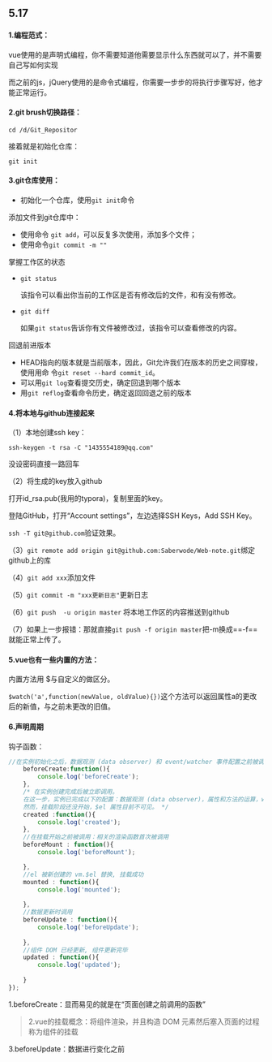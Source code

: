 ## 5.17

#### 1.编程范式：

vue使用的是声明式编程，你不需要知道他需要显示什么东西就可以了，并不需要自己写如何实现

而之前的js，jQuery使用的是命令式编程，你需要一步步的将执行步骤写好，他才能正常运行。



#### 2.git brush切换路径：

`cd /d/Git_Repositor`

接着就是初始化仓库：

`git init`



#### 3.git仓库使用：

- 初始化一个仓库，使用`git init`命令

添加文件到git仓库中：

- 使用命令 `git add`，可以反复多次使用，添加多个文件；
- 使用命令`git commit -m ""`

掌握工作区的状态

- `git status`

  该指令可以看出你当前的工作区是否有修改后的文件，和有没有修改。

- `git diff`

  如果`git status`告诉你有文件被修改过，该指令可以查看修改的内容。

回退前进版本

- HEAD指向的版本就是当前版本，因此，Git允许我们在版本的历史之间穿梭，使⽤用命 令`git reset --hard commit_id`。
- 可以用`git log`查看提交历史，确定回退到哪个版本
- 用`git reflog`查看命令历史，确定返回回退之前的版本

#### 4.将本地与github连接起来

（1）本地创建ssh key：

`ssh-keygen -t rsa -C "1435554189@qq.com"`

没设密码直接一路回车

（2）将生成的key放入github

打开id_rsa.pub(我用的typora)，复制里面的key。

登陆GitHub，打开“Account settings”，左边选择SSH Keys，Add SSH Key。

`ssh -T git@github.com`验证效果。

（3）`git remote add origin git@github.com:Saberwode/Web-note.git`绑定github上的库

（4）`git add xxx`添加文件

（5）`git commit -m "xxx更新日志"`更新日志

（6）`git push  -u origin master` 将本地工作区的内容推送到github

（7）如果上一步报错：那就直接`git push -f origin master`把-m换成==-f==就能正常上传了。



#### 5.vue也有一些内置的方法：

内置方法用 $与自定义的做区分。

`$watch('a',function(newValue, oldValue){})`这个方法可以返回属性a的更改后的新值，与之前未更改的旧值。



#### 6.声明周期

钩子函数：

```js
//在实例初始化之后，数据观测 (data observer) 和 event/watcher 事件配置之前被调用。
	beforeCreate:function(){
		console.log('beforeCreate');
	},
	/* 在实例创建完成后被立即调用。
	在这一步，实例已完成以下的配置：数据观测 (data observer)，属性和方法的运算，watch/event 事件回调。
	然而，挂载阶段还没开始，$el 属性目前不可见。 */
	created	:function(){
		console.log('created');
	},
	//在挂载开始之前被调用：相关的渲染函数首次被调用
	beforeMount : function(){
		console.log('beforeMount');

	},
	//el 被新创建的 vm.$el 替换, 挂载成功	
	mounted : function(){
		console.log('mounted');
	
	},
	//数据更新时调用
	beforeUpdate : function(){
		console.log('beforeUpdate');
			
	},
	//组件 DOM 已经更新, 组件更新完毕 
	updated : function(){
		console.log('updated');
			
	}
});
```

1.beforeCreate：显而易见的就是在“页面创建之前调用的函数”

> 2.vue的挂载概念：将组件渲染，并且构造 DOM 元素然后塞入页面的过程称为组件的挂载

3.beforeUpdate：数据进行变化之前

